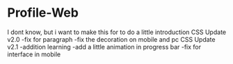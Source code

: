 # Profile-Web

I dont know, but i want to make this for to do a little introduction
CSS Update v2.0
-fix for paragraph
-fix the decoration on mobile and pc
CSS Update v2.1
-addition learning
-add a little animation in progress bar
-fix for interface in mobile
